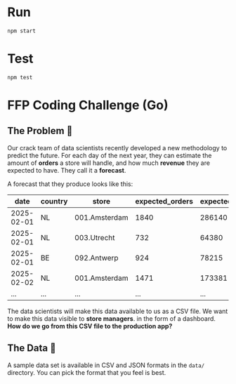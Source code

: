 # Run

`npm start`

# Test

`npm test`

# FFP Coding Challenge (Go)

## The Problem 🔮

Our crack team of data scientists recently developed a new methodology to predict the future. For
each day of the next year, they can estimate the amount of **orders** a store will handle, and how
much **revenue** they are expected to have. They call it a **forecast**.

A forecast that they produce looks like this:

| date       | country | store         | expected_orders | expected_sales_eur |
| ---------- | ------- | ------------- | --------------- | ------------------ |
| 2025-02-01 | NL      | 001.Amsterdam | 1840            | 286140             |
| 2025-02-01 | NL      | 003.Utrecht   | 732             | 64380              |
| 2025-02-01 | BE      | 092.Antwerp   | 924             | 78215              |
| 2025-02-02 | NL      | 001.Amsterdam | 1471            | 173381             |
| ...        | ...     | ...           | ...             | ...                |

The data scientists will make this data available to us as a CSV file. We want to make
this data visible to **store managers**. in the form of a dashboard. **How do we go from this CSV
file to the production app?**

## The Data 💾

A sample data set is available in CSV and JSON formats in the `data/` directory. You can pick the
format that you feel is best.